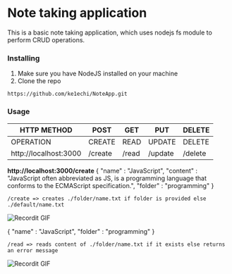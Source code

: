 # Note taking application

This is a basic note taking application, which uses nodejs fs module to perform CRUD operations.

### Installing
1. Make sure you have NodeJS installed on your machine
2. Clone the repo

```
https://github.com/ke1echi/NoteApp.git
```

### Usage

| HTTP METHOD             | POST        | GET       | PUT         | DELETE  |
| ------------------------| ------------| --------- | ----------- | ------  |
| OPERATION               | CREATE      | READ      | UPDATE      | DELETE  |
| http://localhost:3000   | /create     | /read     | /update     | /delete |

**http://localhost:3000/create**
{
  "name"    : "JavaScript",
  "content" : "JavaScript often abbreviated as JS, is a programming language that conforms to the ECMAScript specification.",
  "folder"  : "programming"
}
```
/create => creates ./folder/name.txt if folder is provided else ./default/name.txt
```
![Recordit GIF](http://g.recordit.co/WORni8bQKa.gif)


{
  "name"    : "JavaScript",
  "folder"  : "programming"
}

```
/read => reads content of ./folder/name.txt if it exists else returns an error message
```
![Recordit GIF](http://g.recordit.co/PLFn33dbd0.gif)